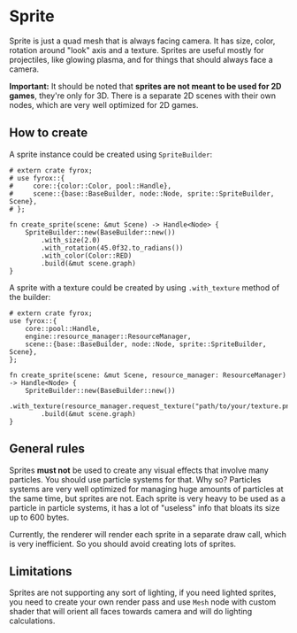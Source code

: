 # Sprite

Sprite is just a quad mesh that is always facing camera. It has size, color, rotation around "look" axis and a texture.
Sprites are useful mostly for projectiles, like glowing plasma, and for things that should always face a camera.

**Important:** It should be noted that **sprites are not meant to be used for 2D games**, they're only for 3D. 
There is a separate 2D scenes with their own nodes, which are very well optimized for 2D games.

## How to create

A sprite instance could be created using `SpriteBuilder`:

```rust,no_run
# extern crate fyrox;
# use fyrox::{
#     core::{color::Color, pool::Handle},
#     scene::{base::BaseBuilder, node::Node, sprite::SpriteBuilder, Scene},
# };

fn create_sprite(scene: &mut Scene) -> Handle<Node> {
    SpriteBuilder::new(BaseBuilder::new())
        .with_size(2.0)
        .with_rotation(45.0f32.to_radians())
        .with_color(Color::RED)
        .build(&mut scene.graph)
}
```

A sprite with a texture could be created by using `.with_texture` method of the builder:

```rust,no_run
# extern crate fyrox;
use fyrox::{
    core::pool::Handle,
    engine::resource_manager::ResourceManager,
    scene::{base::BaseBuilder, node::Node, sprite::SpriteBuilder, Scene},
};

fn create_sprite(scene: &mut Scene, resource_manager: ResourceManager) -> Handle<Node> {
    SpriteBuilder::new(BaseBuilder::new())
        .with_texture(resource_manager.request_texture("path/to/your/texture.png"))
        .build(&mut scene.graph)
}
```

## General rules

Sprites **must not** be used to create any visual effects that involve many particles. You should use particle
systems for that. Why so? Particles systems are very well optimized for managing huge amounts of particles at the
same time, but sprites are not. Each sprite is very heavy to be used as a particle in particle systems, it has
a lot of "useless" info that bloats its size up to 600 bytes. 

Currently, the renderer will render each sprite in a separate draw call, which is very inefficient. So you should 
avoid creating lots of sprites.

## Limitations

Sprites are not supporting any sort of lighting, if you need lighted sprites, you need to create your own render
pass and use `Mesh` node with custom shader that will orient all faces towards camera and will do lighting 
calculations. 